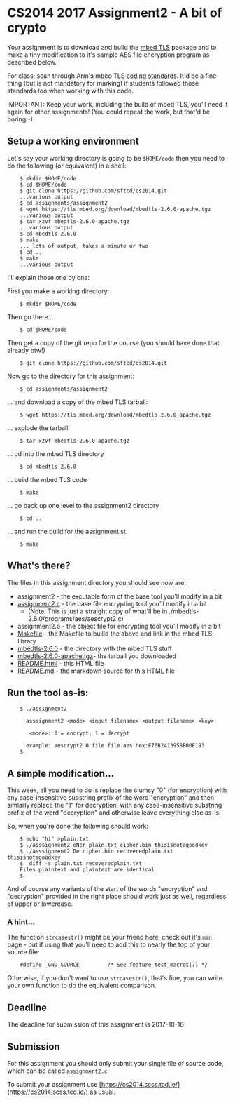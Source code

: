 # CS2014 2017 Assignment2 - A bit of crypto

Your assignment is to download and build the [mbed TLS](https://tls.mbed.org/kb)
package and to make a tiny modification to it's sample AES file encryption program 
as described below. 

For class: scan through Arm's mbed TLS [coding
standards](https://tls.mbed.org/kb/development/mbedtls-coding-standards).
It'd be a fine thing (but is not mandatory for marking) if students 
followed those standards too when working with this code.

IMPORTANT: Keep your work, including the build of mbed TLS, you'll need it again 
for other assignments! (You could repeat the work, but that'd be boring:-)

## Setup a working environment

Let's say your working directory is going to be ```$HOME/code```
then you need to do the following (or equivalent) in a shell:

		$ mkdir $HOME/code
		$ cd $HOME/code
		$ git clone https://github.com/sftcd/cs2014.git
		...various output
		$ cd assignments/assignment2
		$ wget https://tls.mbed.org/download/mbedtls-2.6.0-apache.tgz
		...various output
		$ tar xzvf mbedtls-2.6.0-apache.tgz
		...various output
		$ cd mbedtls-2.6.0
		$ make
		... lots of output, takes a minute or two
		$ cd ..
		$ make
		...various output

I'll explain those one by one:

First you make a working directory:

		$ mkdir $HOME/code

Then go there...

		$ cd $HOME/code

Then get a copy of the git repo for the course (you should have done that
already btw!)

		$ git clone https://github.com/sftcd/cs2014.git

Now go to the directory for this assignment:

		$ cd assignments/assignment2

... and download a copy of the mbed TLS tarball:

		$ wget https://tls.mbed.org/download/mbedtls-2.6.0-apache.tgz

... explode the tarball

		$ tar xzvf mbedtls-2.6.0-apache.tgz

... cd into the mbed TLS directory

		$ cd mbedtls-2.6.0

... build the mbed TLS code

		$ make

... go back up one level to the assignment2 directory

		$ cd ..

... and run the build for the assignment st

		$ make

## What's there?

The files in this assignment directory you should see now are:

- assignment2 - the excutable form of the base tool you'll modify in a bit
- [assignment2.c](assignment2.c) - the base file encrypting tool you'll modify in a bit
	- (Note: This is just a straight copy of what'll be in ./mbedtls-2.6.0/programs/aes/aescrypt2.c)
- assignment2.o - the object file for encrypting tool you'll modify in a bit
- [Makefile](Makefile)  - the Makefile to builld the above and link in the mbed TLS library
- [mbedtls-2.6.0](mbedtls-2.6.0/) - the directory with the mbed TLS stuff
- [mbedtls-2.6.0-apache.tgz](https://tls.mbed.org/download/mbedtls-2.6.0-apache.tgz)- the tarball you downloaded
- [README.html](README.html) - this HTML file
- [README.md](README.md) - the markdown source for this HTML file

## Run the tool as-is:

		$ ./assignment2
		
		  asssignment2 <mode> <input filename> <output filename> <key>
		
		   <mode>: 0 = encrypt, 1 = decrypt
		
		  example: aescrypt2 0 file file.aes hex:E76B2413958B00E193
		$


## A simple modification...

This week, all you need to do is replace the clumsy "0" (for encryption) with
any case-insensitive substring prefix of the word "encryption" and then
simlarly replace the "1" for decryption, with any case-insensitive substring
prefix of the word "decryption" and otherwise leave everything else as-is.

So, when you're done the following should work:

		$ echo "hi" >plain.txt
		$ ./asssignment2 eNcr plain.txt cipher.bin thisisnotagoodkey
		$ ./asssignment2 De cipher.bin recoveredplain.txt thisisnotagoodkey
		$  diff -s plain.txt recoveredplain.txt 
		Files plaintext and plaintext are identical
		$

And of course any variants of the start of the words "encryption"
and "decryption" provided in the right place should work just as well,
regardless of upper or lowercase.

### A hint...

The function ```strcasestr()``` might be your friend here, check
out it's ```man``` page - but if using that you'll need to add
this to nearly the top of your source file:

		#define _GNU_SOURCE         /* See feature_test_macros(7) */

Otherwise, if you don't want to use ```strcasestr()```, that's fine,
you can write your own function to do the equivalent comparison.

## Deadline

The deadline for submission of this assignment is 2017-10-16

## Submission

For this assignment you should only submit your single file of
source code, which can be called ```assignment2.c```

To submit your assignment use 
[https://cs2014.scss.tcd.ie/](https://cs2014.scss.tcd.ie/) as usual.

